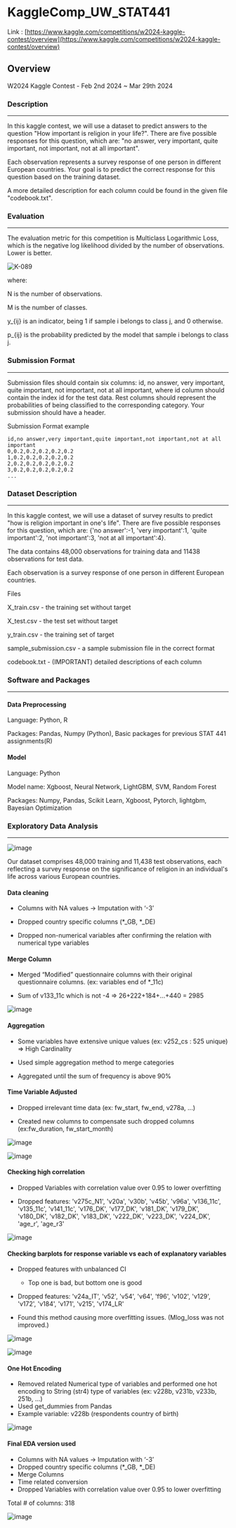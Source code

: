 # KaggleComp_UW_STAT441

Link : [https://www.kaggle.com/competitions/w2024-kaggle-contest/overview](https://www.kaggle.com/competitions/w2024-kaggle-contest/overview)


## Overview

W2024 Kaggle Contest - Feb 2nd 2024 ~ Mar 29th 2024

### Description
___
In this kaggle contest, we will use a dataset to predict answers to the question "How important is religion in your life?". There are five possible responses for this question, which are: "no answer, very important, quite important, not important, not at all important".


Each observation represents a survey response of one person in different European countries. Your goal is to predict the correct response for this question based on the training dataset.


A more detailed description for each column could be found in the given file "codebook.txt".

### Evaluation
___
The evaluation metric for this competition is Multiclass Logarithmic Loss, which is the negative log likelihood divided by the number of observations. Lower is better.


![K-089](https://github.com/jy-canucks1/KaggleComp_UW_STAT441/assets/84373345/1bf6da96-c6e1-4aaf-a10f-39831085c373)

where:


N is the number of observations.

M is the number of classes.

y_{ij} is an indicator, being 1 if sample i belongs to class j, and 0 otherwise.

p_{ij} is the probability predicted by the model that sample i belongs to class j.


### Submission Format
___
Submission files should contain six columns: id, no answer, very important, quite important, not important, not at all important, where id column should contain the index id for the test data. Rest columns should represent the probabilities of being classified to the corresponding category. Your submission should have a header.

Submission Format example

```
id,no answer,very important,quite important,not important,not at all important
0,0.2,0.2,0.2,0.2,0.2
1,0.2,0.2,0.2,0.2,0.2
2,0.2,0.2,0.2,0.2,0.2
3,0.2,0.2,0.2,0.2,0.2
...
```

### Dataset Description
___
In this kaggle contest, we will use a dataset of survey results to predict "how is religion important in one's life". There are five possible responses for this question, which are: {'no answer':-1, 'very important':1, 'quite important':2, 'not important':3, 'not at all important':4}.


The data contains 48,000 observations for training data and 11438 observations for test data.


Each observation is a survey response of one person in different European countries.


Files

X_train.csv - the training set without target

X_test.csv - the test set without target

y_train.csv - the training set of target

sample_submission.csv - a sample submission file in the correct format

codebook.txt - (IMPORTANT) detailed descriptions of each column


### Software and Packages
___
#### Data Preprocessing

Language: Python, R

Packages: Pandas, Numpy (Python), Basic packages for previous STAT 441 assignments(R) 

#### Model

Language: Python

Model name: Xgboost, Neural Network, LightGBM, SVM, Random Forest

Packages: Numpy, Pandas, Scikit Learn, Xgboost, Pytorch, lightgbm, Bayesian Optimization

### Exploratory Data Analysis
___
![image](https://github.com/jy-canucks1/KaggleComp_UW_STAT441/assets/84373345/5eb599b7-83f9-41fc-8fcb-3956be4b7825)

Our dataset comprises 48,000 training and 11,438 test observations, each reflecting a survey response on the significance of religion in an individual's life across various European countries.

#### Data cleaning
* Columns with NA values → Imputation with ‘-3’

* Dropped country specific columns (*_GB, *_DE)

* Dropped non-numerical variables after confirming the relation with numerical type variables

#### Merge Column

* Merged “Modified” questionnaire columns with their original questionnaire columns. (ex: variables end of *_11c)

* Sum of v133_11c which is not -4 => 26+222+184+...+440 = 2985

![image](https://github.com/jy-canucks1/KaggleComp_UW_STAT441/assets/84373345/080c773c-df6a-4ef6-9378-8dc299b814c3)

#### Aggregation

* Some variables have extensive unique values (ex: v252_cs : 525 unique) => High Cardinality

* Used simple aggregation method to merge categories

* Aggregated until the sum of frequency is above 90%

#### Time Variable Adjusted

* Dropped irrelevant time data (ex: fw_start, fw_end, v278a, ...)

* Created new columns to compensate such dropped columns (ex:fw_duration, fw_start_month)

![image](https://github.com/jy-canucks1/KaggleComp_UW_STAT441/assets/84373345/f098384d-4106-4f12-bf60-f6de8a8e2fdb)

![image](https://github.com/jy-canucks1/KaggleComp_UW_STAT441/assets/84373345/edf09aa5-6d52-4d20-9dd7-385028f4d560)


#### Checking high correlation

* Dropped Variables with correlation value over 0.95 to lower overfitting

* Dropped features:
  'v275c_N1', 'v20a', 'v30b', 'v45b', 'v96a', 'v136_11c', 'v135_11c', 'v141_11c', 'v176_DK', 'v177_DK', 'v181_DK', 'v179_DK', 'v180_DK', 'v182_DK', 'v183_DK', 'v222_DK', 'v223_DK', 'v224_DK',      'age_r', 'age_r3'

![image](https://github.com/jy-canucks1/KaggleComp_UW_STAT441/assets/84373345/ef884fc9-1624-4046-9454-0b964afdb482)

#### Checking barplots for response variable vs each of explanatory variables

* Dropped features with unbalanced CI
  * Top one is bad, but bottom one is good

* Dropped features: 'v24a_IT', 'v52', 'v54', 'v64', 'f96', 'v102', 'v129', 'v172', 'v184', 'v171', 'v215', 'v174_LR'

* Found this method causing more overfitting issues. (Mlog_loss was not improved.)

![image](https://github.com/jy-canucks1/KaggleComp_UW_STAT441/assets/84373345/03231e08-01bc-4c8b-944f-c750f4e8e8ed)

![image](https://github.com/jy-canucks1/KaggleComp_UW_STAT441/assets/84373345/9f8dd9ec-6ba2-4539-8582-ab9ac9d0cf76)

#### One Hot Encoding

* Removed related Numerical type of variables and performed one hot encoding to String (str4) type of variables (ex: v228b, v231b, v233b, 251b, ...)
* Used get_dummies from Pandas
* Example variable: v228b (respondents country of birth)
  
![image](https://github.com/jy-canucks1/KaggleComp_UW_STAT441/assets/84373345/45945086-365f-4969-bbf5-f9abbd57060d)

#### Final EDA version used
* Columns with NA values → Imputation with ‘-3’
* Dropped country specific columns (*_GB, *_DE)
* Merge Columns
* Time related conversion
* Dropped Variables with correlation value over 0.95 to lower overfitting
  
Total # of columns: 318

![image](https://github.com/jy-canucks1/KaggleComp_UW_STAT441/assets/84373345/e3c00728-4cb7-417c-a909-c4b4278f3cfe)





